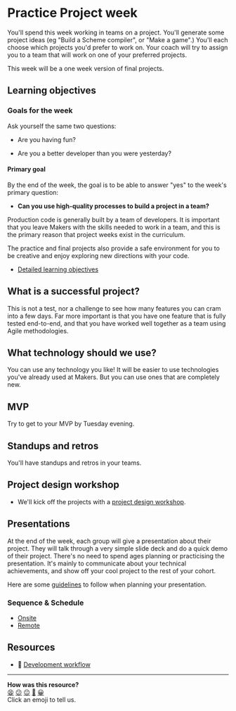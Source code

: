 # Practice Project week

You'll spend this week working in teams on a project. You'll generate some project ideas (eg "Build a Scheme compiler", or "Make a game".) You'll each choose which projects you'd prefer to work on.  Your coach will try to assign you to a team that will work on one of your preferred projects.

This week will be a one week version of final projects.

## Learning objectives

### Goals for the week

Ask yourself the same two questions:

* Are you having fun?

* Are you a better developer than you were yesterday?

#### Primary goal

By the end of the week, the goal is to be able to answer "yes" to the week's primary question:

* **Can you use high-quality processes to build a project in a team?**

Production code is generally built by a team of developers. It is important that you leave Makers with the skills needed to work in a team, and this is the primary reason that project weeks exist in the curriculum.

The practice and final projects also provide a safe environment for you to be creative and enjoy exploring new directions with your code.

* [Detailed learning objectives](https://github.com/makersacademy/course/blob/master/practice_project_week/learning_objectives.md)

## What is a successful project?

This is not a test, nor a challenge to see how many features you can cram into a few days. Far more important is that you have one feature that is fully tested end-to-end, and that you have worked well together as a team using Agile methodologies.

## What technology should we use?

You can use any technology you like! It will be easier to use technologies you've already used at Makers.  But you can use ones that are completely new.

## MVP

Try to get to your MVP by Tuesday evening.

## Standups and retros

You'll have standups and retros in your teams.

## Project design workshop

* We'll kick off the projects with a [project design workshop](https://github.com/makersacademy/course/blob/master/practice_project_week/project_design_workshop.md).

## Presentations

At the end of the week, each group will give a presentation about their project.  They will talk through a very simple slide deck and do a quick demo of their project.  There's no need to spend ages planning or practicising the presentation.  It's mainly to communicate about your technical achievements, and show off your cool project to the rest of your cohort.

Here are some [guidelines](./presentation_guidelines.md) to follow when planning your presentation.

### Sequence & Schedule
* [Onsite](../sequence/onsite/week09.md)
* [Remote](../sequence/remote/week09.md)

## Resources

* :pill: [Development workflow](https://github.com/makersacademy/course/blob/master/pills/development_workflow.md)

<!-- BEGIN GENERATED SECTION DO NOT EDIT -->

---

**How was this resource?**  
[😫](https://airtable.com/shrUJ3t7KLMqVRFKR?prefill_Repository=course&prefill_File=practice_project_week/README.md&prefill_Sentiment=😫) [😕](https://airtable.com/shrUJ3t7KLMqVRFKR?prefill_Repository=course&prefill_File=practice_project_week/README.md&prefill_Sentiment=😕) [😐](https://airtable.com/shrUJ3t7KLMqVRFKR?prefill_Repository=course&prefill_File=practice_project_week/README.md&prefill_Sentiment=😐) [🙂](https://airtable.com/shrUJ3t7KLMqVRFKR?prefill_Repository=course&prefill_File=practice_project_week/README.md&prefill_Sentiment=🙂) [😀](https://airtable.com/shrUJ3t7KLMqVRFKR?prefill_Repository=course&prefill_File=practice_project_week/README.md&prefill_Sentiment=😀)  
Click an emoji to tell us.

<!-- END GENERATED SECTION DO NOT EDIT -->
